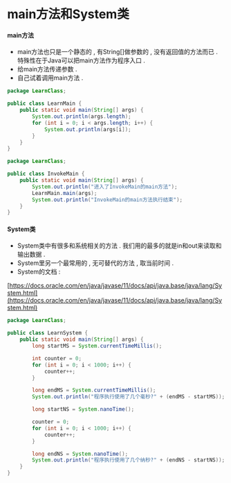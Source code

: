 # main方法和System类

#### main方法

* main方法也只是一个静态的 , 有String\[\]做参数的 , 没有返回值的方法而已 . 特殊性在于Java可以把main方法作为程序入口 . 
* 给main方法传递参数 . 
* 自己试着调用main方法 . 

```java
package LearnClass;

public class LearnMain {
    public static void main(String[] args) {
        System.out.println(args.length);
        for (int i = 0; i < args.length; i++) {
            System.out.println(args[i]);
        }
    }
}
```

```java
package LearnClass;

public class InvokeMain {
    public static void main(String[] args) {
        System.out.println("进入了InvokeMain的main方法");
        LearnMain.main(args);
        System.out.println("InvokeMain的main方法执行结束");
    }
}
```

#### System类

* System类中有很多和系统相关的方法 . 我们用的最多的就是in和out来读取和输出数据 . 
* System里另一个最常用的 , 无可替代的方法 , 取当前时间 . 
* System的文档 : 

[https://docs.oracle.com/en/java/javase/11/docs/api/java.base/java/lang/System.html](https://docs.oracle.com/en/java/javase/11/docs/api/java.base/java/lang/System.html)

```java
package LearnClass;

public class LearnSystem {
    public static void main(String[] args) {
        long startMS = System.currentTimeMillis();

        int counter = 0;
        for (int i = 0; i < 1000; i++) {
            counter++;
        }

        long endMS = System.currentTimeMillis();
        System.out.println("程序执行使用了几个毫秒?" + (endMS - startMS));

        long startNS = System.nanoTime();

        counter = 0;
        for (int i = 0; i < 1000; i++) {
            counter++;
        }

        long endNS = System.nanoTime();
        System.out.println("程序执行使用了几个纳秒?" + (endNS - startNS));
    }
}
```




